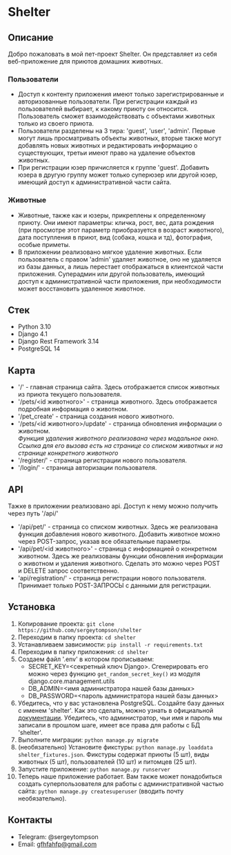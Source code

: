 # Shelter

## Описание
Добро пожаловать в мой пет-проект Shelter. Он представляет из себя веб-приложение для приютов домашних животных.
### Пользователи
- Доступ к контенту приложения имеют только зарегистрированные и авторизованные пользователи. При регистрации каждый из 
пользователей выбирает, к какому приюту он относится. Пользователь сможет взаимодействовать с объектами животных только 
из своего приюта.
- Пользователи разделены на 3 тира: 'guest', 'user', 'admin'. Первые могут лишь просматривать объекты
животных, вторые также могут добавлять новых животных и редактировать информацию о существующих, третьи имеют право на
удаление объектов животных.
- При регистрации юзер причисляется к группе 'guest'. Добавить юзера в другую группу может
только суперюзер или другой юзер, имеющий доступ к административной части сайта.
### Животные
- Животные, также как и юзеры, прикреплены к определенному приюту. Они имеют параметры: кличка, рост, вес, дата рождения
(при просмотре этот параметр приобразуется в возраст животного), дата поступления в приют, вид (собака, кошка и тд), 
фотография, особые приметы.
- В приложении реализовано мягкое удаление животных. Если пользователь с правом 'admin' удаляет животное, оно не 
удаляется из базы данных, а лишь перестает отображаться в клиентской части приложения. Суперадмин или другой 
пользователь, имеющий доступ к административной части приложения, при необходимости может восстановить удаленное животное.

## Стек
+ Python 3.10
+ Django 4.1
+ Django Rest Framework 3.14
+ PostgreSQL 14

## Карта
- '/' - главная страница сайта. Здесь отображается список животных из приюта текущего пользователя.
- '/pets/<id животного>' - страница животного. Здесь отображается подробная информация о животном.
- '/pet_create' - страница создания нового животного.
- '/pets/<id животного>/update' - страница обновления информации о животном.  
*Функция удаления животного реализована через модальное окно. Ссылка для его вызова есть на странице со списком 
животных и на странице конкретного животного*
- '/register/' - страница регистрации нового пользователя.
- '/login/' - страница авторизации пользователя.

## API
Тажке в приложении реализовано api. Доступ к нему можно получить через путь '/api/'
- '/api/pet/' - страница со списком животных. Здесь же реализована функция добавления нового животного. Добавить 
животное можно через POST-запрос, указав все обязательные параметры.
- '/api/pet/<id животного>' - страница с информацией о конкретном животном. Здесь же реализованы функции обновления информации о 
животном и удаления животного. Сделать это можно через POST и DELETE запрос соответственно.
- 'api/registration/' - страница регистрации нового пользователя. Принимает только POST-ЗАПРОСЫ с данными для
регистрации.

## Установка
1. Копирование проекта: `git clone https://github.com/sergeytompson/shelter`
2. Переходим в папку проекта: `cd shelter`
3. Устанавливаем зависимости: `pip install -r requirements.txt`
4. Переходим в папку приложения: `cd shelter`
5. Создаем файл '.env' в котором прописываем:
   + SECRET_KEY=<секретный ключ Django>. Сгенерировать его можно через функцию `get_random_secret_key()` из модуля 
   django.core.management.utils
   + DB_ADMIN=<имя администратора нашей базы данных>
   + DB_PASSWORD=<пароль администратора нашей базы данных>
6. Убедитесь, что у вас установлена PostgreSQL. Создайте базу данных с именем 'shelter'. Как это сделать, можно узнать
в официальной [документации](https://postgrespro.ru/docs/postgresql/9.5/manage-ag-createdb). Убедитесь, что
администратор, чьи имя и пароль мы записали в прошлом шаге, имеет все права для работы с БД 'shelter'.
7. Выполните миграции: `python manage.py migrate`
8. (необязательно) Установите фикстуры: `python manage.py loaddata shelter_fixtures.json`. Фикстуры содержат 
приюты (5 шт), виды животных (5 шт), пользователей (10 шт) и питомцев (25 шт).
9. Запустите приложение: `python manage.py runserver`
10. Теперь наше приложение работает. Вам также может понадобиться создать суперпользователя для работы с 
административной частью сайта: `python manage.py createsuperuser` (вводить почту необязательно).

## Контакты
+ Telegram: @sergeytompson
+ Email: gfhfahfp@gmail.com